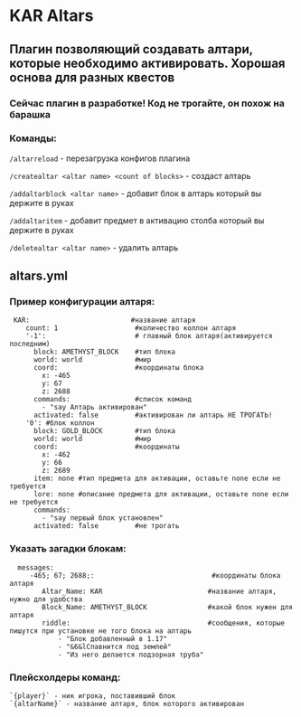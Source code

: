 <h1>KAR Altars</h1>
<h2>Плагин позволяющий создавать алтари, которые необходимо активировать. Хорошая основа для разных квестов</h2>

<h3>Сейчас плагин в разработке! Код не трогайте, он похож на барашка</h3>


<h3>Команды:</h3>

`/altarreload` - перезагрузка конфигов плагина

`/createaltar <altar name> <count of blocks>` - создаст алтарь

`/addaltarblock <altar name>` - добавит блок в алтарь который вы держите в руках

`/addaltaritem` - добавит предмет в активацию столба который вы держите в руках

`/deletealtar <altar name>` - удалить алтарь


<h2>altars.yml</h2>
<h3>Пример конфигурации алтаря:</h3>

     KAR:                         #название алтаря
        count: 1                   #количество коллон алтаря
        '-1':                      # главный блок алтаря(активируется последним)
          block: AMETHYST_BLOCK    #тип блока
          world: world             #мир
          coord:                   #координаты блока
            x: -465
            y: 67
            z: 2688
          commands:                #список команд
            - "say Алтарь активирован"
          activated: false         #активирован ли алтарь НЕ ТРОГАТЬ!
        '0': #блок коллон
          block: GOLD_BLOCK        #тип блока
          world: world             #мир
          coord:                   #координаты
            x: -462
            y: 66
            z: 2689
          item: none #тип предмета для активации, оставьте none если не требуется
          lore: none #описание предмета для активации, оставьте none если не требуется
          commands: 
            - "say первый блок установлен"
          activated: false         #не трогать


<h3>Указать загадки блокам:</h3>
    
      messages:
         -465; 67; 2688;:                             #координаты блока алтаря
            Altar_Name: KAR                          #название алтаря, нужно для удобства
            Block_Name: AMETHYST_BLOCK               #какой блок нужен для алтаря
            riddle:                                  #сообщения, которые пишутся при установке не того блока на алтарь
                - "Блок добавленный в 1.17"
                - "&6&lСпавнится под землей"
                - "Из него делается подзорная труба"

<h3>Плейсхолдеры команд:</h3>

    `{player}` - ник игрока, поставивший блок
    `{altarName}` - название алтаря, блок которого активирован
    

